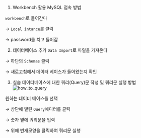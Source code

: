 1. Workbench 활용 MySQL 접속 방법

`workbench`로 들어간다

→ `Local intance`를 클릭

→ password를 치고 들어감

2. 데이터베이스 추가
`Data Import`로 파일을 가져온다

→ 하단의 `Schemas` 클릭

→ 새로고침해서 데이터 베이스가 들어왔는지 확인


3. 실습 데이터베이스에 대한 쿼리(Query)문 작성 및 쿼리문 실행 방법
![how_to_query](how_to_query.png)

원하는 데이터 베이스를 선택

→ 상단에 열린 `Query`에디터를 클릭

→ 숫자 옆에 쿼리문을 입력

→ 위에 번개모양을 클릭하여 쿼리문 실행

